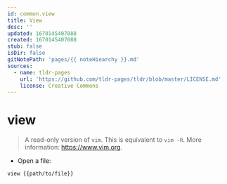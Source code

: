 ```yaml
---
id: common.view
title: View
desc: ''
updated: 1670145407088
created: 1670145407088
stub: false
isDir: false
gitNotePath: 'pages/{{ noteHiearchy }}.md'
sources:
  - name: tldr-pages
    url: 'https://github.com/tldr-pages/tldr/blob/master/LICENSE.md'
    license: Creative Commons
---
```

# view

> A read-only version of `vim`.
> This is equivalent to `vim -R`.
> More information: <https://www.vim.org>.

- Open a file:

`view {{path/to/file}}`

